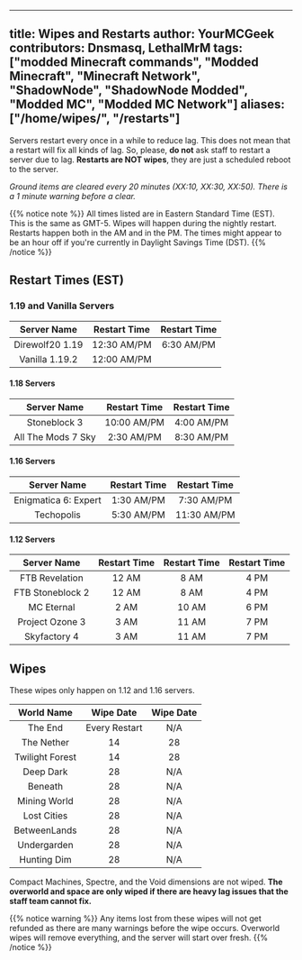 ---
title: Wipes and Restarts
author: YourMCGeek
contributors: Dnsmasq, LethalMrM
tags: ["modded Minecraft commands", "Modded Minecraft", "Minecraft Network", "ShadowNode", "ShadowNode Modded", 
"Modded MC", "Modded MC Network"]
aliases: ["/home/wipes/", "/restarts"]
-----------------------------

Servers restart every once in a while to reduce lag. This does not mean that a restart will fix all kinds of lag. So, 
please, **do not** ask staff to restart a server due to lag. **Restarts are NOT wipes**, they are just a scheduled reboot to the server. 

*Ground items are cleared every 20 minutes (XX:10, XX:30, XX:50). There is a 1 minute warning before a clear.*

{{% notice note %}}
All times listed are in Eastern Standard Time (EST). This is the same as GMT-5. Wipes will happen during the nightly 
restart. Restarts happen both in the AM and in the PM. The times might appear to be an hour off if you're currently in 
Daylight 
Savings Time (DST).
{{% /notice %}}

## Restart Times (EST)

### 1.19 and Vanilla Servers

|   Server Name   | Restart Time | Restart Time |
|:---------------:|:------------:|:------------:|
| Direwolf20 1.19 | 12:30 AM/PM  |  6:30 AM/PM  |
| Vanilla 1.19.2  | 12:00 AM/PM  |              |


#### 1.18 Servers

| Server Name        | Restart Time   | Restart Time |
| :----------------: | :------------: |:------------:|
| Stoneblock 3       | 10:00 AM/PM    |  4:00 AM/PM  |
| All The Mods 7 Sky |  2:30 AM/PM    |  8:30 AM/PM  |

#### 1.16 Servers

| Server Name                 | Restart Time   | Restart Time   |
| :-------------------------: | :------------: | :------------: |
| Enigmatica 6: Expert        | 1:30 AM/PM     | 7:30 AM/PM     |
| Techopolis                  | 5:30 AM/PM     | 11:30 AM/PM    |

#### 1.12 Servers

| Server Name        | Restart Time     | Restart Time     | Restart Time     |
| :----------------: | :--------------: | :--------------: | :--------------: |
| FTB Revelation     | 12 AM            | 8 AM             | 4 PM             |
| FTB Stoneblock 2   | 12 AM            | 8 AM             | 4 PM             |
| MC Eternal         | 2 AM             | 10 AM            | 6 PM             |
| Project Ozone 3    | 3 AM             | 11 AM            | 7 PM             |
| Skyfactory 4       | 3 AM             | 11 AM            | 7 PM             |

## Wipes 
These wipes only happen on 1.12 and 1.16 servers.

| World Name      | Wipe Date     | Wipe Date   |
| :--------:      | :-------:     | :---------: |
| The End         | Every Restart | N/A         |
| The Nether      | 14            | 28          |
| Twilight Forest | 14            | 28          |
| Deep Dark       | 28            | N/A         |
| Beneath         | 28            | N/A         |
| Mining World    | 28            | N/A         |
| Lost Cities     | 28            | N/A         |
| BetweenLands    | 28            | N/A         |
| Undergarden     | 28            | N/A         |
| Hunting Dim     | 28            | N/A         |

Compact Machines, Spectre, and the Void dimensions are not wiped. **The overworld and space are only wiped if there are heavy lag issues that the staff team cannot fix.**

{{% notice warning %}}
Any items lost from these  wipes will not get refunded as there are many warnings before the wipe occurs. Overworld wipes will remove everything, and the server will start over fresh.
{{% /notice %}}


